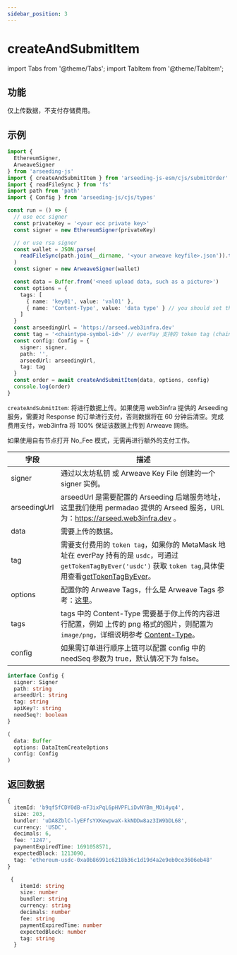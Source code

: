 ```yaml
---
sidebar_position: 3
---
```


# createAndSubmitItem

import Tabs from '@theme/Tabs';
import TabItem from '@theme/TabItem';

## 功能

仅上传数据，不支付存储费用。

## 示例

```ts
import {
  EthereumSigner,
  ArweaveSigner
} from 'arseeding-js'
import { createAndSubmitItem } from 'arseeding-js-esm/cjs/submitOrder'
import { readFileSync } from 'fs'
import path from 'path'
import { Config } from 'arseeding-js/cjs/types'

const run = () => {
  // use ecc signer
  const privateKey = '<your ecc private key>'
  const signer = new EthereumSigner(privateKey)

  // or use rsa signer
  const wallet = JSON.parse(
    readFileSync(path.join(__dirname, '<your arweave keyfile>.json')).toString()
  )
  const signer = new ArweaveSigner(wallet)

  const data = Buffer.from('<need upload data, such as a picture>')
  const options = {
    tags: [
      { name: 'key01', value: 'val01' },
      { name: 'Content-Type', value: 'data type' } // you should set the data type tag
    ]
  }
  const arseedingUrl = 'https://arseed.web3infra.dev'
  const tag = '<chaintype-symbol-id>' // everPay 支持的 token tag (chainType-symbol-id)
  const config: Config = {
    signer: signer,
    path: '',
    arseedUrl: arseedingUrl,
    tag: tag
  }
  const order = await createAndSubmitItem(data, options, config)
  console.log(order)
}
```

`createAndSubmitItem`: 将进行数据上传。如果使用 web3infra 提供的 Arseeding 服务，需要对 Response 的订单进行支付，否则数据将在 60 分钟后清空。完成费用支付，web3infra 将 100% 保证该数据上传到 Arweave 网络。

如果使用自有节点打开 No_Fee 模式，无需再进行额外的支付工作。

<Tabs>
<TabItem value="field" label="参数" default>

| 字段         | 描述                                                                                                                                                                                                         |
| ------------ | ------------------------------------------------------------------------------------------------------------------------------------------------------------------------------------------------------------ |
| signer       | 通过以太坊私钥 或 Arweave Key File 创建的一个 signer 实例。                                                                                                                                                 |
| arseedingUrl | arseedUrl 是需要配置的 Arseeding 后端服务地址，这里我们使用 permadao 提供的 Arseed 服务，URL 为：https://arseed.web3infra.dev 。                                                                             |
| data         | 需要上传的数据。                                                                                                                                                                                             |
| tag          | 需要支付费用的 `token tag`，如果你的 MetaMask 地址在 everPay 持有的是 `usdc`，可通过 `getTokenTagByEver('usdc')` 获取 `token tag`,具体使用查看[getTokenTagByEver](./9.getTokenTag.md)。 |
| options      | 配置你的 Arweave Tags，什么是 Arweave Tags 参考：[这里](../../other/tags.md)。                                                                                                                               |
| tags         | tags 中的 Content-Type 需要基于你上传的内容进行配置，例如 上传的 png 格式的图片，则配置为 `image/png`，详细说明参考 [Content-Type](../../other/tags.md#content-type)。                                       |
|config|如果需订单进行顺序上链可以配置 config 中的 needSeq 参数为 true，默认情况下为 false。|

</TabItem>
<TabItem value="type" label="类型">

```ts
interface Config {
  signer: Signer
  path: string
  arseedUrl: string
  tag: string
  apiKey?: string
  needSeq?: boolean
}

(
  data: Buffer
  options: DataItemCreateOptions
  config: Config
)
```

</TabItem>
</Tabs>

## 返回数据

<Tabs>
<TabItem value="field" label="返回示例" default>

```ts
{
  itemId: 'b9qf5fCDY0dB-nF3ixPqL6pHVPFLiDvNYBm_MOi4yq4',
  size: 203,
  bundler: 'uDA8ZblC-lyEFfsYXKewpwaX-kkNDDw8az3IW9bDL68',
  currency: 'USDC',
  decimals: 6,
  fee: '1247',
  paymentExpiredTime: 1691058571,
  expectedBlock: 1213090,
  tag: 'ethereum-usdc-0xa0b86991c6218b36c1d19d4a2e9eb0ce3606eb48'
}
```

</TabItem>
<TabItem value="type" label="返回类型">

```ts
 {
    itemId: string
    size: number
    bundler: string
    currency: string
    decimals: number
    fee: string
    paymentExpiredTime: number
    expectedBlock: number
    tag: string
  }
```

</TabItem>
</Tabs>
